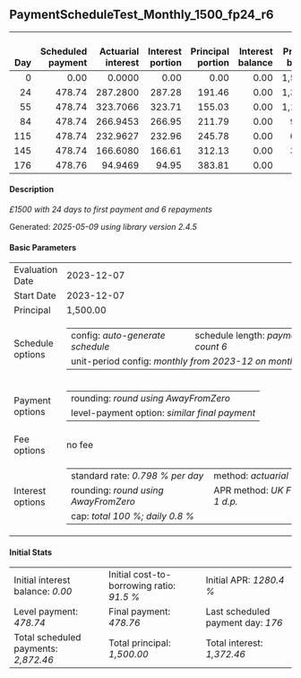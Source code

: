 <h2>PaymentScheduleTest_Monthly_1500_fp24_r6</h2>
<table>
    <thead style="vertical-align: bottom;">
        <th style="text-align: right;">Day</th>
        <th style="text-align: right;">Scheduled payment</th>
        <th style="text-align: right;">Actuarial interest</th>
        <th style="text-align: right;">Interest portion</th>
        <th style="text-align: right;">Principal portion</th>
        <th style="text-align: right;">Interest balance</th>
        <th style="text-align: right;">Principal balance</th>
        <th style="text-align: right;">Total actuarial interest</th>
        <th style="text-align: right;">Total interest</th>
        <th style="text-align: right;">Total principal</th>
    </thead>
    <tr style="text-align: right;">
        <td class="ci00">0</td>
        <td class="ci01" style="white-space: nowrap;">0.00</td>
        <td class="ci02">0.0000</td>
        <td class="ci03">0.00</td>
        <td class="ci04">0.00</td>
        <td class="ci05">0.00</td>
        <td class="ci06">1,500.00</td>
        <td class="ci07">0.0000</td>
        <td class="ci08">0.00</td>
        <td class="ci09">0.00</td>
    </tr>
    <tr style="text-align: right;">
        <td class="ci00">24</td>
        <td class="ci01" style="white-space: nowrap;">478.74</td>
        <td class="ci02">287.2800</td>
        <td class="ci03">287.28</td>
        <td class="ci04">191.46</td>
        <td class="ci05">0.00</td>
        <td class="ci06">1,308.54</td>
        <td class="ci07">287.2800</td>
        <td class="ci08">287.28</td>
        <td class="ci09">191.46</td>
    </tr>
    <tr style="text-align: right;">
        <td class="ci00">55</td>
        <td class="ci01" style="white-space: nowrap;">478.74</td>
        <td class="ci02">323.7066</td>
        <td class="ci03">323.71</td>
        <td class="ci04">155.03</td>
        <td class="ci05">0.00</td>
        <td class="ci06">1,153.51</td>
        <td class="ci07">610.9866</td>
        <td class="ci08">610.99</td>
        <td class="ci09">346.49</td>
    </tr>
    <tr style="text-align: right;">
        <td class="ci00">84</td>
        <td class="ci01" style="white-space: nowrap;">478.74</td>
        <td class="ci02">266.9453</td>
        <td class="ci03">266.95</td>
        <td class="ci04">211.79</td>
        <td class="ci05">0.00</td>
        <td class="ci06">941.72</td>
        <td class="ci07">877.9319</td>
        <td class="ci08">877.94</td>
        <td class="ci09">558.28</td>
    </tr>
    <tr style="text-align: right;">
        <td class="ci00">115</td>
        <td class="ci01" style="white-space: nowrap;">478.74</td>
        <td class="ci02">232.9627</td>
        <td class="ci03">232.96</td>
        <td class="ci04">245.78</td>
        <td class="ci05">0.00</td>
        <td class="ci06">695.94</td>
        <td class="ci07">1,110.8946</td>
        <td class="ci08">1,110.90</td>
        <td class="ci09">804.06</td>
    </tr>
    <tr style="text-align: right;">
        <td class="ci00">145</td>
        <td class="ci01" style="white-space: nowrap;">478.74</td>
        <td class="ci02">166.6080</td>
        <td class="ci03">166.61</td>
        <td class="ci04">312.13</td>
        <td class="ci05">0.00</td>
        <td class="ci06">383.81</td>
        <td class="ci07">1,277.5026</td>
        <td class="ci08">1,277.51</td>
        <td class="ci09">1,116.19</td>
    </tr>
    <tr style="text-align: right;">
        <td class="ci00">176</td>
        <td class="ci01" style="white-space: nowrap;">478.76</td>
        <td class="ci02">94.9469</td>
        <td class="ci03">94.95</td>
        <td class="ci04">383.81</td>
        <td class="ci05">0.00</td>
        <td class="ci06">0.00</td>
        <td class="ci07">1,372.4496</td>
        <td class="ci08">1,372.46</td>
        <td class="ci09">1,500.00</td>
    </tr>
</table>
<h4>Description</h4>
<p><i>£1500 with 24 days to first payment and 6 repayments</i></p>
<p>Generated: <i>2025-05-09 using library version 2.4.5</i></p>
<h4>Basic Parameters</h4>
<table>
    <tr>
        <td>Evaluation Date</td>
        <td>2023-12-07</td>
    </tr>
    <tr>
        <td>Start Date</td>
        <td>2023-12-07</td>
    </tr>
    <tr>
        <td>Principal</td>
        <td>1,500.00</td>
    </tr>
    <tr>
        <td>Schedule options</td>
        <td>
            <table>
                <tr>
                    <td>config: <i>auto-generate schedule</i></td>
                    <td>schedule length: <i><i>payment count</i> 6</i></td>
                </tr>
                <tr>
                    <td colspan="2" style="white-space: nowrap;">unit-period config: <i>monthly from 2023-12 on month-end</i></td>
                </tr>
            </table>
        </td>
    </tr>
    <tr>
        <td>Payment options</td>
        <td>
            <table>
                <tr>
                    <td>rounding: <i>round using AwayFromZero</i></td>
                </tr>
                <tr>
                    <td>level-payment option: <i>similar&nbsp;final&nbsp;payment</i></td>
                </tr>
            </table>
        </td>
    </tr>
    <tr>
        <td>Fee options</td>
        <td>no fee
        </td>
    </tr>
    <tr>
        <td>Interest options</td>
        <td>
            <table>
                <tr>
                    <td>standard rate: <i>0.798 % per day</i></td>
                    <td>method: <i>actuarial</i></td>
                </tr>
                <tr>
                    <td>rounding: <i>round using AwayFromZero</i></td>
                    <td>APR method: <i>UK FCA to 1 d.p.</i></td>
                </tr>
                <tr>
                    <td colspan="2">cap: <i>total 100 %; daily 0.8 %</td>
                </tr>
            </table>
        </td>
    </tr>
</table>
<h4>Initial Stats</h4>
<table>
    <tr>
        <td>Initial interest balance: <i>0.00</i></td>
        <td>Initial cost-to-borrowing ratio: <i>91.5 %</i></td>
        <td>Initial APR: <i>1280.4 %</i></td>
    </tr>
    <tr>
        <td>Level payment: <i>478.74</i></td>
        <td>Final payment: <i>478.76</i></td>
        <td>Last scheduled payment day: <i>176</i></td>
    </tr>
    <tr>
        <td>Total scheduled payments: <i>2,872.46</i></td>
        <td>Total principal: <i>1,500.00</i></td>
        <td>Total interest: <i>1,372.46</i></td>
    </tr>
</table>